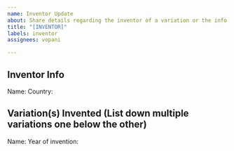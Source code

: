 ```yaml
---
name: Inventor Update
about: Share details regarding the inventor of a variation or the info of an inventor
title: "[INVENTOR]"
labels: inventor
assignees: vopani

---
```


## Inventor Info
Name: 
Country: 

## Variation(s) Invented (List down multiple variations one below the other)
Name: 
Year of invention:
